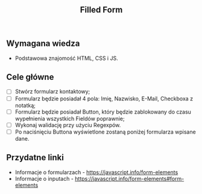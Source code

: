 <h2 align="center">Filled Form</h2>

<br>

## Wymagana wiedza

-   Podstawowa znajomość HTML, CSS i JS.

## Cele główne

-   [ ] Stwórz formularz kontaktowy;
-   [ ] Formularz będzie posiadał 4 pola: Imię, Nazwisko, E-Mail, Checkboxa z notatką;
-   [ ] Formularz będzie posiadał Button, który będzie zablokowany do czasu wypełnienia wszystkich Fieldów poprawnie;
-   [ ] Wykonaj walidację przy użyciu Regexpów.
-   [ ] Po naciśnięciu Buttona wyświetlone zostaną poniżej formularza wpisane dane.

## Przydatne linki

-   Informacje o formularzach - https://javascript.info/form-elements
-   Informacje o inputach - https://javascript.info/form-elements#form-elements
